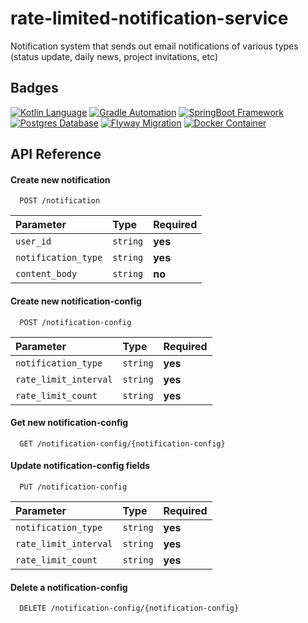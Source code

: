 # rate-limited-notification-service

Notification system that sends out email notifications of various types (status update, daily news, project invitations, etc)


## Badges

[![Kotlin Language](https://img.shields.io/badge/Language-Kotlin-purple.svg)](https://kotlinlang.org/)
[![Gradle Automation](https://img.shields.io/badge/Tool-Gradle-darkgreen.svg)](http://www.gnu.org/licenses/agpl-3.0)
[![SpringBoot Framework](https://img.shields.io/badge/Framework-SpringBoot-green.svg)](https://opensource.org/licenses/)
[![Postgres Database](https://img.shields.io/badge/Database-Postgres-blue.svg)](http://www.gnu.org/licenses/agpl-3.0)
[![Flyway Migration](https://img.shields.io/badge/Migration-Flyway-red.svg)](http://www.gnu.org/licenses/agpl-3.0)
[![Docker Container](https://img.shields.io/badge/Container-Docker-lightblue.svg)](http://www.gnu.org/licenses/agpl-3.0)


## API Reference

#### Create new notification

```http
  POST /notification
```
| Parameter | Type     | Required                |
| :-------- | :------- | :------------------------- |
| `user_id` | `string` | **yes**|
| `notification_type` | `string` |**yes**|
| `content_body` | `string` |**no**|


#### Create new notification-config

```http
  POST /notification-config
```
| Parameter | Type     | Required                       |
| :-------- | :------- | :-------------------------------- |
| `notification_type` | `string` | **yes**|
| `rate_limit_interval` | `string` | **yes**|
| `rate_limit_count` | `string` | **yes**|

#### Get new notification-config
```http
  GET /notification-config/{notification-config}

```

#### Update notification-config fields
```http
  PUT /notification-config
```

| Parameter | Type     | Required                       |
| :-------- | :------- | :-------------------------------- |
| `notification_type` | `string` | **yes**|
| `rate_limit_interval` | `string` | **yes**|
| `rate_limit_count` | `string` | **yes**|


#### Delete a notification-config
```http
  DELETE /notification-config/{notification-config}
```
